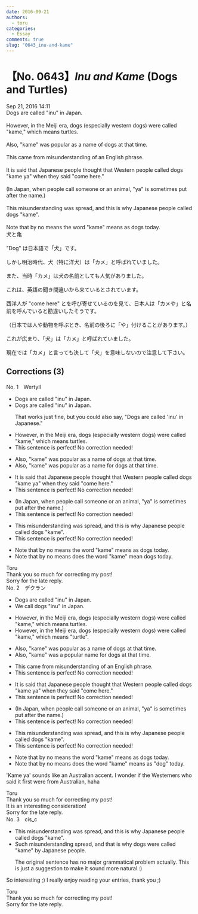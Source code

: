 ```yaml
---
date: 2016-09-21
authors:
  - toru
categories:
  - Essay
comments: true
slug: "0643_inu-and-kame"
---
```


# 【No. 0643】<strong><em>Inu and Kame</strong></em> (Dogs and Turtles)
<div class="date">Sep 21, 2016 14:11</div>
<div id="post"><div id="body_show_ori">
Dogs are called "inu" in Japan.<br/><br/>However, in the Meiji era, dogs (especially western dogs) were called "kame," which means turtles.<br/><br/>Also, "kame" was popular as a name of dogs at that time.<br/><br/>This came from misunderstanding of an English phrase.<br/><br/>It is said that Japanese people thought that Western people called dogs "kame ya" when they said "come here."<br/><br/>(In Japan, when people call someone or an animal, "ya" is sometimes put after the name.)<br/><br/>This misunderstanding was spread, and this is why Japanese people called dogs "kame".<br/><br/>Note that by no means the word "kame" means as dogs today.
</div></div>

<!-- more -->

<div id="post_ja"><div id="body_show_mo">
犬と亀<br/><br/>"Dog" は日本語で「犬」です。<br/><br/>しかし明治時代、犬（特に洋犬）は「カメ」と呼ばれていました。<br/><br/>また、当時「カメ」は犬の名前としても人気がありました。<br/><br/>これは、英語の聞き間違いから来ているとされています。<br/><br/>西洋人が "come here" とを呼び寄せているのを見て、日本人は「カメや」と名前を呼んでいると勘違いしたそうです。<br/><br/>（日本では人や動物を呼ぶとき、名前の後ろに「や」付けることがあります。）<br/><br/>これが広まり、「犬」は「カメ」と呼ばれていました。<br/><br/>現在では「カメ」と言っても決して「犬」を意味しないので注意して下さい。
</div></div>

## Corrections (3)
<div id="block"><div class="first_name"> No. 1　<span class="just_name">Wertyll</span></div><div id="block2">
<ul class="correction_field">
<li class="incorrect">Dogs are called "inu" in Japan.</li>
<li class="corrected correct">
Dogs are called "inu" in Japan.
<p class="correction_comment">That works just fine, but you could also say, "Dogs are called 'inu' in Japanese."</p>
</li>
</ul>
<ul class="correction_field">
<li class="incorrect">However, in the Meiji era, dogs (especially western dogs) were called "kame," which means turtles.</li>
<li class="corrected perfect">This sentence is perfect! No correction needed!</li>
</ul>
<ul class="correction_field">
<li class="incorrect">Also, "kame" was popular as a name of dogs at that time.</li>
<li class="corrected correct">
Also, "kame" was popular as a name for dogs at that time.
</li>
</ul>
<ul class="correction_field">
<li class="incorrect">It is said that Japanese people thought that Western people called dogs "kame ya" when they said "come here."</li>
<li class="corrected perfect">This sentence is perfect! No correction needed!</li>
</ul>
<ul class="correction_field">
<li class="incorrect">(In Japan, when people call someone or an animal, "ya" is sometimes put after the name.)</li>
<li class="corrected perfect">This sentence is perfect! No correction needed!</li>
</ul>
<ul class="correction_field">
<li class="incorrect">This misunderstanding was spread, and this is why Japanese people called dogs "kame".</li>
<li class="corrected perfect">This sentence is perfect! No correction needed!</li>
</ul>
<ul class="correction_field">
<li class="incorrect">Note that by no means the word "kame" means as dogs today.</li>
<li class="corrected correct">
Note that by no means does the word "kame" mean dogs today.
</li>
</ul>
</div><div class="name"><span class="just_name">Toru</span><br>
Thank you so much for correcting my post!<br/>Sorry for the late reply.
</div>
</div>
<div id="block"><div class="first_name"> No. 2　<span class="just_name">デクラン</span></div><div id="block2">
<ul class="correction_field">
<li class="incorrect">Dogs are called "inu" in Japan.</li>
<li class="corrected correct">
<span class="f_blue">We call dogs</span> "inu" in Japan.
</li>
</ul>
<ul class="correction_field">
<li class="incorrect">However, in the Meiji era, dogs (especially western dogs) were called "kame," which means turtles.</li>
<li class="corrected correct">
However, in the Meiji era, dogs (especially western dogs) were called "kame," which means <span class="f_red">"</span>turtle<span class="f_red">"</span>.
</li>
</ul>
<ul class="correction_field">
<li class="incorrect">Also, "kame" was popular as a name of dogs at that time.</li>
<li class="corrected correct">
Also, "kame" was <span class="f_red">a </span>popular <span class="f_blue">name for dogs</span> at that time.
</li>
</ul>
<ul class="correction_field">
<li class="incorrect">This came from misunderstanding of an English phrase.</li>
<li class="corrected perfect">This sentence is perfect! No correction needed!</li>
</ul>
<ul class="correction_field">
<li class="incorrect">It is said that Japanese people thought that Western people called dogs "kame ya" when they said "come here."</li>
<li class="corrected perfect">This sentence is perfect! No correction needed!</li>
</ul>
<ul class="correction_field">
<li class="incorrect">(In Japan, when people call someone or an animal, "ya" is sometimes put after the name.)</li>
<li class="corrected perfect">This sentence is perfect! No correction needed!</li>
</ul>
<ul class="correction_field">
<li class="incorrect">This misunderstanding was spread, and this is why Japanese people called dogs "kame".</li>
<li class="corrected perfect">This sentence is perfect! No correction needed!</li>
</ul>
<ul class="correction_field">
<li class="incorrect">Note that by no means the word "kame" means as dogs today.</li>
<li class="corrected correct">
Note that by no means <span class="f_red">does</span> the word "kame" means <span class="sline">as</span> <span class="f_red">"</span>dog<span class="f_red">"</span> today.
</li>
</ul>
<p class="comment_small">
 'Kame ya' sounds like an Australian accent. I wonder if the Westerners who said it first were from Australian, haha
</p>

</div><div class="name"><span class="just_name">Toru</span><br>
Thank you so much for correcting my post!<br/>It is an interesting consideration!<br/>Sorry for the late reply.
</div>
</div>
<div id="block"><div class="first_name"> No. 3　<span class="just_name">cis_c</span></div><div id="block2">
<ul class="correction_field">
<li class="incorrect">This misunderstanding was spread, and this is why Japanese people called dogs "kame".</li>
<li class="corrected correct">
Such misunderstanding spread, and that is why dogs were called "kame" by Japanese people.
<p class="correction_comment">The original sentence has no major grammatical problem actually. This is just a suggestion to make it sound more natural :)</p>
</li>
</ul>
<p class="comment_small">
 So interesting ;) I really enjoy reading your entries, thank you ;)
</p>

</div><div class="name"><span class="just_name">Toru</span><br>
Thank you so much for correcting my post!<br/>Sorry for the late reply.
</div>
</div>
